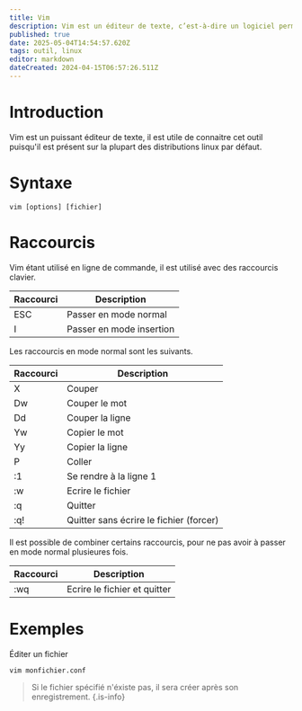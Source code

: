 ```yaml
---
title: Vim
description: Vim est un éditeur de texte, c’est-à-dire un logiciel permettant la manipulation de fichiers texte.
published: true
date: 2025-05-04T14:54:57.620Z
tags: outil, linux
editor: markdown
dateCreated: 2024-04-15T06:57:26.511Z
---
```


# Introduction

Vim est un puissant éditeur de texte, il est utile de connaitre cet outil puisqu'il est présent sur la plupart des distributions linux par défaut.

# Syntaxe

`vim [options] [fichier]`

# Raccourcis

Vim étant utilisé en ligne de commande, il est utilisé avec des raccourcis clavier.

| Raccourci | Description              |
| --------- | ------------------------ |
| ESC       | Passer en mode normal    |
| I         | Passer en mode insertion |

Les raccourcis en mode normal sont les suivants.

| Raccourci | Description                             |
| --------- | --------------------------------------- |
| X         | Couper                                  |
| Dw        | Couper le mot                           |
| Dd        | Couper la ligne                         |
| Yw        | Copier le mot                           |
| Yy        | Copier la ligne                         |
| P         | Coller                                  |
| :1        | Se rendre à la ligne 1                  |
| :w        | Ecrire le fichier                       |
| :q        | Quitter                                 |
| :q!       | Quitter sans écrire le fichier (forcer) |

Il est possible de combiner certains raccourcis, pour ne pas avoir à passer en mode normal plusieures fois.

| Raccourci | Description                  |
| --------- | ---------------------------- |
| :wq       | Ecrire le fichier et quitter |

# Exemples

Éditer un fichier

`vim monfichier.conf`

> Si le fichier spécifié n'éxiste pas, il sera créer après son enregistrement.
> {.is-info}

